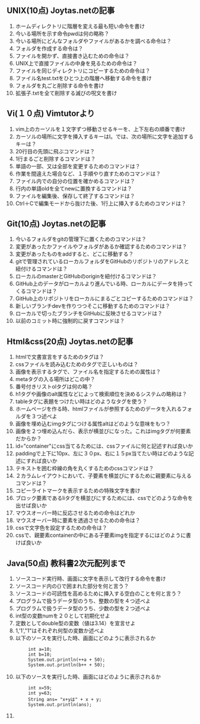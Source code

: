 ## UNIX(10点) Joytas.netの記事  
1. ホームディレクトリに階層を変える最も短い命令を書け  
2. 今いる場所を示す命令pwdは何の略称？  
3. 今いる場所にどんなフォルダやファイルがあるかを調べる命令は？  
4. フォルダを作成する命令は？  
5. ファイルを開かず、直接書き込むための命令は？  
6. UNIX上で直接ファイルの中身を見るための命令は？  
7. ファイルを同じディレクトリにコピーするための命令は？  
8. ファイル名test.txtをひとつ上の階層へ移動する命令を書け  
9. フォルダを丸ごと削除する命令を書け  
10. 拡張子.txtを全て削除する滅びの呪文を書け  
 
## Vi(１０点) Vimtutorより  

1. vim上のカーソルを１文字ずつ移動させるキーを、上下左右の順番で書け  
2. カーソルの場所に文字を挿入するキーはI。では、次の場所に文字を追加するキーは？  
3. 20行目の先頭に飛ぶコマンドは？
4. 1行まるごと削除するコマンドは？
5. 単語の一部、又は全部を変更するためのコマンドは？
6. 作業を間違えた場合など、１手順やり直すためのコマンドは？
7. ファイル内での自分の位置を確かめるコマンドは？
8. 行内の単語oldを全てnewに置換するコマンドは？
9. ファイルを編集後、保存して終了するコマンドは？
10. Ctrl＋Cで編集モードから抜けた後、1行上に挿入するためのコマンドは？

## Git(10点) Joytas.netの記事  

1. 今いるフォルダをgitの管理下に置くためのコマンドは？
2. 変更があったかファイルやフォルダがあるか確認するためのコマンドは？
3. 変更があったものをaddすると、どこに移動する？
4. gitで管理されているローカルフォルダをGitHubのリポジトリのアドレスと紐付けるコマンドは？
5. ローカルのmasterとGitHubのoriginを紐付けるコマンドは？
6. GitHub上のデータがローカルより進んでいる時、ローカルにデータを持ってくるコマンドは？
7. GitHub上のリポジトリをローカルにまるごとコピーするためのコマンドは？
8. 新しいブランチdevを作りつつそこに移動するためのコマンドは？
9. ローカルで切ったブランチをGitHubに反映させるコマンドは？
10. 以前のコミット時に強制的に戻すコマンドは？

## Html&css(20点) Joytas.netの記事  

1. htmlで文書宣言をするためのタグは？
2. cssファイルを読み込むためのタグで正しいものは？
3. 画像を表示するタグで、ファイル名を指定するための属性は？
4. metaタグの入る場所はどこの中？
5. 番号付きリストolタグは何の略？
6. h1タグや画像のalt属性などによって検索順位を決めるシステムの略称は？
7. tableタグに表題をつけたい時はどのようなタグを使う？
8. ホームページを作る時、htmlファイルが参照するためのデータを入れるフォルダを３つ述べよ
9. 画像を埋め込むimgタグにつける属性altはどのような意味をもつ？
10. 画像を２つ埋め込んだら、表示が横並びになった。これはimgタグが何要素だからか？
11. id="container"にcss当てるためには、cssファイルに何と記述すれば良いか
12. paddingで上下に10px、左に３０px、右に１５px当てたい時はどのような記述にすれば良いか
13. テキストを囲む枠線の角を丸くするためのcssコマンドは？
14. ２カラムレイアウトにおいて、子要素を横並びにするために親要素に与えるコマンドは？
15. コピーライトマークを表示するための特殊文字を書け
16. ブロック要素であるliタグを横並びにするためには、cssでどのような命令を出せば良いか
17. マウスオーバー時に反応させるための命令はどれか
18. マウスオーバー時に要素を透過させるための命令は？
19. cssで文字色を設定するための命令は？
20. cssで、親要素containerの中にある子要素imgを指定するにはどのように書けば良いか

## Java(50点) 教科書2次元配列まで  

1. ソースコード実行時、画面に文字を表示して改行する命令を書け
2. ソースコード内の{}で囲まれた部分を何と言う？
3. ソースコードの可読性を高めるために挿入する空白のことを何と言う？
4. プログラムで扱うデータ型のうち、整数の型を４つ述べよ
5. プログラムで扱うデータ型のうち、少数の型を２つ述べよ
6. int型の変数numを２０として初期化せよ
7. 定数としてdouble型の変数（値は3.14）を宣言せよ
8. 1,'1',"1"はそれぞれ何型の変数か述べよ
9. 以下のソースを実行した時、画面にどのように表示されるか
```
		int a=10;
		int b=10;
		System.out.println(++a + 50);
		System.out.println(b++ + 50);
```
10. 以下のソースを実行した時、画面にはどのように表示されるか
```
		int x=59;
		int y=63;
		String ans= "x+yは" + x + y;
		System.out.println(ans);
```
11. 
